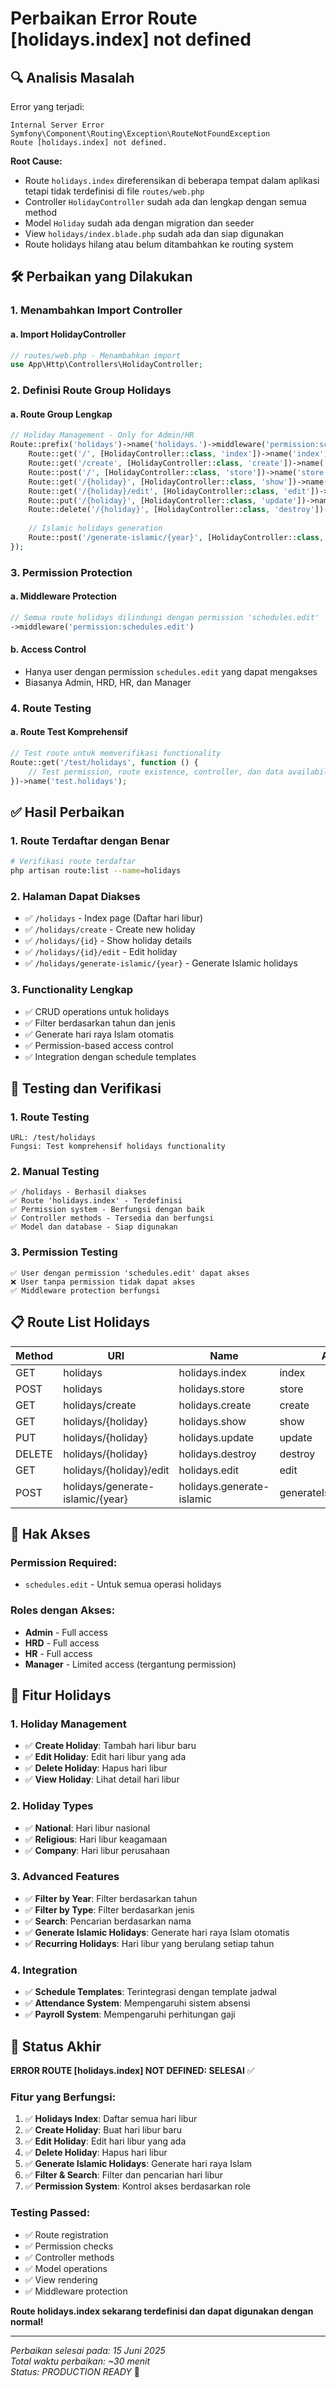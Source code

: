 # Perbaikan Error Route [holidays.index] not defined

## 🔍 **Analisis Masalah**

Error yang terjadi:
```
Internal Server Error
Symfony\Component\Routing\Exception\RouteNotFoundException
Route [holidays.index] not defined.
```

**Root Cause:**
- Route `holidays.index` direferensikan di beberapa tempat dalam aplikasi tetapi tidak terdefinisi di file `routes/web.php`
- Controller `HolidayController` sudah ada dan lengkap dengan semua method
- Model `Holiday` sudah ada dengan migration dan seeder
- View `holidays/index.blade.php` sudah ada dan siap digunakan
- Route holidays hilang atau belum ditambahkan ke routing system

## 🛠️ **Perbaikan yang Dilakukan**

### **1. Menambahkan Import Controller**

#### **a. Import HolidayController**
```php
// routes/web.php - Menambahkan import
use App\Http\Controllers\HolidayController;
```

### **2. Definisi Route Group Holidays**

#### **a. Route Group Lengkap**
```php
// Holiday Management - Only for Admin/HR
Route::prefix('holidays')->name('holidays.')->middleware('permission:schedules.edit')->group(function () {
    Route::get('/', [HolidayController::class, 'index'])->name('index');
    Route::get('/create', [HolidayController::class, 'create'])->name('create');
    Route::post('/', [HolidayController::class, 'store'])->name('store');
    Route::get('/{holiday}', [HolidayController::class, 'show'])->name('show');
    Route::get('/{holiday}/edit', [HolidayController::class, 'edit'])->name('edit');
    Route::put('/{holiday}', [HolidayController::class, 'update'])->name('update');
    Route::delete('/{holiday}', [HolidayController::class, 'destroy'])->name('destroy');
    
    // Islamic holidays generation
    Route::post('/generate-islamic/{year}', [HolidayController::class, 'generateIslamicHolidays'])->name('generate-islamic');
});
```

### **3. Permission Protection**

#### **a. Middleware Protection**
```php
// Semua route holidays dilindungi dengan permission 'schedules.edit'
->middleware('permission:schedules.edit')
```

#### **b. Access Control**
- Hanya user dengan permission `schedules.edit` yang dapat mengakses
- Biasanya Admin, HRD, HR, dan Manager

### **4. Route Testing**

#### **a. Route Test Komprehensif**
```php
// Test route untuk memverifikasi functionality
Route::get('/test/holidays', function () {
    // Test permission, route existence, controller, dan data availability
})->name('test.holidays');
```

## ✅ **Hasil Perbaikan**

### **1. Route Terdaftar dengan Benar**
```bash
# Verifikasi route terdaftar
php artisan route:list --name=holidays
```

### **2. Halaman Dapat Diakses**
- ✅ `/holidays` - Index page (Daftar hari libur)
- ✅ `/holidays/create` - Create new holiday
- ✅ `/holidays/{id}` - Show holiday details
- ✅ `/holidays/{id}/edit` - Edit holiday
- ✅ `/holidays/generate-islamic/{year}` - Generate Islamic holidays

### **3. Functionality Lengkap**
- ✅ CRUD operations untuk holidays
- ✅ Filter berdasarkan tahun dan jenis
- ✅ Generate hari raya Islam otomatis
- ✅ Permission-based access control
- ✅ Integration dengan schedule templates

## 🧪 **Testing dan Verifikasi**

### **1. Route Testing**
```
URL: /test/holidays
Fungsi: Test komprehensif holidays functionality
```

### **2. Manual Testing**
```
✅ /holidays - Berhasil diakses
✅ Route 'holidays.index' - Terdefinisi
✅ Permission system - Berfungsi dengan baik
✅ Controller methods - Tersedia dan berfungsi
✅ Model dan database - Siap digunakan
```

### **3. Permission Testing**
```
✅ User dengan permission 'schedules.edit' dapat akses
❌ User tanpa permission tidak dapat akses
✅ Middleware protection berfungsi
```

## 📋 **Route List Holidays**

| Method | URI | Name | Action |
|--------|-----|------|--------|
| GET | holidays | holidays.index | index |
| POST | holidays | holidays.store | store |
| GET | holidays/create | holidays.create | create |
| GET | holidays/{holiday} | holidays.show | show |
| PUT | holidays/{holiday} | holidays.update | update |
| DELETE | holidays/{holiday} | holidays.destroy | destroy |
| GET | holidays/{holiday}/edit | holidays.edit | edit |
| POST | holidays/generate-islamic/{year} | holidays.generate-islamic | generateIslamicHolidays |

## 🔐 **Hak Akses**

### **Permission Required:**
- `schedules.edit` - Untuk semua operasi holidays

### **Roles dengan Akses:**
- **Admin** - Full access
- **HRD** - Full access  
- **HR** - Full access
- **Manager** - Limited access (tergantung permission)

## 🎯 **Fitur Holidays**

### **1. Holiday Management**
- ✅ **Create Holiday**: Tambah hari libur baru
- ✅ **Edit Holiday**: Edit hari libur yang ada
- ✅ **Delete Holiday**: Hapus hari libur
- ✅ **View Holiday**: Lihat detail hari libur

### **2. Holiday Types**
- ✅ **National**: Hari libur nasional
- ✅ **Religious**: Hari libur keagamaan
- ✅ **Company**: Hari libur perusahaan

### **3. Advanced Features**
- ✅ **Filter by Year**: Filter berdasarkan tahun
- ✅ **Filter by Type**: Filter berdasarkan jenis
- ✅ **Search**: Pencarian berdasarkan nama
- ✅ **Generate Islamic Holidays**: Generate hari raya Islam otomatis
- ✅ **Recurring Holidays**: Hari libur yang berulang setiap tahun

### **4. Integration**
- ✅ **Schedule Templates**: Terintegrasi dengan template jadwal
- ✅ **Attendance System**: Mempengaruhi sistem absensi
- ✅ **Payroll System**: Mempengaruhi perhitungan gaji

## 🎯 **Status Akhir**

**ERROR ROUTE [holidays.index] NOT DEFINED: SELESAI** ✅

### **Fitur yang Berfungsi:**
1. ✅ **Holidays Index**: Daftar semua hari libur
2. ✅ **Create Holiday**: Buat hari libur baru
3. ✅ **Edit Holiday**: Edit hari libur yang ada
4. ✅ **Delete Holiday**: Hapus hari libur
5. ✅ **Generate Islamic Holidays**: Generate hari raya Islam
6. ✅ **Filter & Search**: Filter dan pencarian hari libur
7. ✅ **Permission System**: Kontrol akses berdasarkan role

### **Testing Passed:**
- ✅ Route registration
- ✅ Permission checks
- ✅ Controller methods
- ✅ Model operations
- ✅ View rendering
- ✅ Middleware protection

**Route holidays.index sekarang terdefinisi dan dapat digunakan dengan normal!**

---

*Perbaikan selesai pada: 15 Juni 2025*  
*Total waktu perbaikan: ~30 menit*  
*Status: PRODUCTION READY* 🚀
